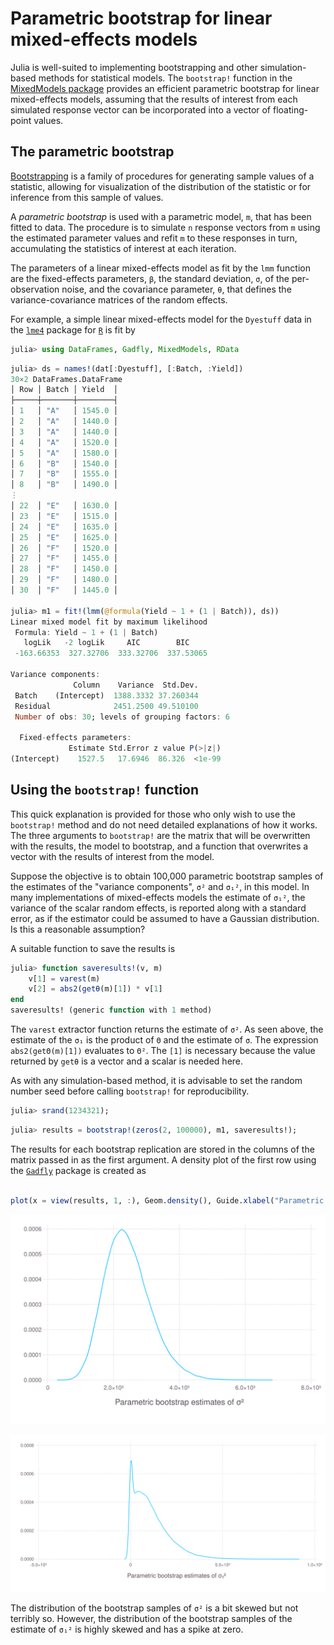 # Parametric bootstrap for linear mixed-effects models

Julia is well-suited to implementing bootstrapping and other simulation-based methods for statistical models.
The `bootstrap!` function in the [MixedModels package](https://github.com/dmbates/MixedModels.jl) provides
an efficient parametric bootstrap for linear mixed-effects models, assuming that the results of interest
from each simulated response vector can be incorporated into a vector of floating-point values.

## The parametric bootstrap

[Bootstrapping](https://en.wikipedia.org/wiki/Bootstrapping_(statistics)) is a family of procedures
for generating sample values of a statistic, allowing for visualization of the distribution of the
statistic or for inference from this sample of values.

A _parametric bootstrap_ is used with a parametric model, `m`, that has been fitted to data.
The procedure is to simulate `n` response vectors from `m` using the estimated parameter values
and refit `m` to these responses in turn, accumulating the statistics of interest at each iteration.

The parameters of a linear mixed-effects model as fit by the `lmm` function are the fixed-effects
parameters, `β`, the standard deviation, `σ`, of the per-observation noise, and the covariance
parameter, `θ`, that defines the variance-covariance matrices of the random effects.

For example, a simple linear mixed-effects model for the `Dyestuff` data in the [`lme4`](http://github.com/lme4/lme4)
package for [`R`](https://www.r-project.org) is fit by
````julia
julia> using DataFrames, Gadfly, MixedModels, RData

````




````julia
julia> ds = names!(dat[:Dyestuff], [:Batch, :Yield])
30×2 DataFrames.DataFrame
│ Row │ Batch │ Yield  │
├─────┼───────┼────────┤
│ 1   │ "A"   │ 1545.0 │
│ 2   │ "A"   │ 1440.0 │
│ 3   │ "A"   │ 1440.0 │
│ 4   │ "A"   │ 1520.0 │
│ 5   │ "A"   │ 1580.0 │
│ 6   │ "B"   │ 1540.0 │
│ 7   │ "B"   │ 1555.0 │
│ 8   │ "B"   │ 1490.0 │
⋮
│ 22  │ "E"   │ 1630.0 │
│ 23  │ "E"   │ 1515.0 │
│ 24  │ "E"   │ 1635.0 │
│ 25  │ "E"   │ 1625.0 │
│ 26  │ "F"   │ 1520.0 │
│ 27  │ "F"   │ 1455.0 │
│ 28  │ "F"   │ 1450.0 │
│ 29  │ "F"   │ 1480.0 │
│ 30  │ "F"   │ 1445.0 │

julia> m1 = fit!(lmm(@formula(Yield ~ 1 + (1 | Batch)), ds))
Linear mixed model fit by maximum likelihood
 Formula: Yield ~ 1 + (1 | Batch)
   logLik   -2 logLik     AIC        BIC    
 -163.66353  327.32706  333.32706  337.53065

Variance components:
              Column    Variance  Std.Dev. 
 Batch    (Intercept)  1388.3332 37.260344
 Residual              2451.2500 49.510100
 Number of obs: 30; levels of grouping factors: 6

  Fixed-effects parameters:
             Estimate Std.Error z value P(>|z|)
(Intercept)    1527.5   17.6946  86.326  <1e-99


````






## Using the `bootstrap!` function

This quick explanation is provided for those who only wish to use the `bootstrap!` method and do not need
detailed explanations of how it works.
The three arguments to `bootstrap!` are the matrix that will be overwritten with the results, the model to bootstrap,
and a function that overwrites a vector with the results of interest from the model.

Suppose the objective is to obtain 100,000 parametric bootstrap samples of the estimates of the "variance
components", `σ²` and `σ₁²`, in this model.  In many implementations of mixed-effects models the
estimate of `σ₁²`, the variance of the scalar random effects, is reported along with a
standard error, as if the estimator could be assumed to have a Gaussian distribution.
Is this a reasonable assumption?

A suitable function to save the results is
````julia
julia> function saveresults!(v, m)
    v[1] = varest(m)
    v[2] = abs2(getθ(m)[1]) * v[1]
end
saveresults! (generic function with 1 method)

````




The `varest` extractor function returns the estimate of `σ²`.  As seen above, the estimate of the
`σ₁` is the product of `Θ` and the estimate of `σ`.  The expression `abs2(getΘ(m)[1])` evaluates to
`Θ²`. The `[1]` is necessary because the value returned by `getθ` is a vector and a scalar is needed
here.

As with any simulation-based method, it is advisable to set the random number seed before calling
`bootstrap!` for reproducibility.
````julia
julia> srand(1234321);

````



````julia
julia> results = bootstrap!(zeros(2, 100000), m1, saveresults!);

````




The results for each bootstrap replication are stored in the columns of the matrix passed in as the first
argument.  A density plot of the first row using the [`Gadfly`](https://github.com/dcjones/Gadfly.jl) package
is created as
````julia

plot(x = view(results, 1, :), Geom.density(), Guide.xlabel("Parametric bootstrap estimates of σ²"))
````


![Density of parametric bootstrap estimates of σ² from model m1](figures/bootstrap_8_1.svg)

![Density of parametric bootstrap estimates of σ₁² from model m1](figures/bootstrap_9_1.svg)



The distribution of the bootstrap samples of `σ²` is a bit skewed but not terribly so.  However, the
distribution of the bootstrap samples of the estimate of `σ₁²` is highly skewed and has a spike at
zero.
